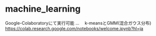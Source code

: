 # machine_learning
Google-Colaboratoryにて実行可能
...　
k-meansとGMM(混合ガウス分布)
https://colab.research.google.com/notebooks/welcome.ipynb?hl=ja

